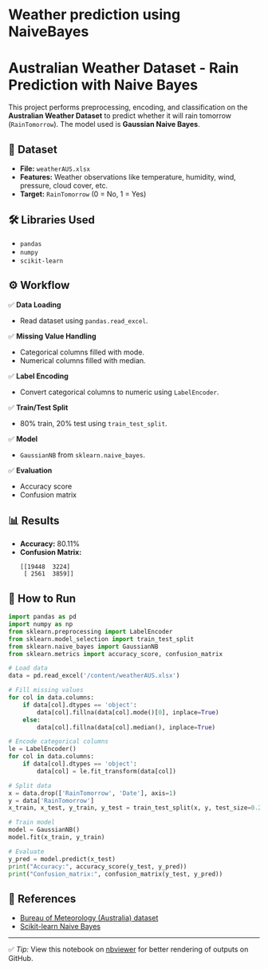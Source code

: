 # Weather prediction using NaiveBayes
# Australian Weather Dataset - Rain Prediction with Naive Bayes

This project performs preprocessing, encoding, and classification on the **Australian Weather Dataset** to predict whether it will rain tomorrow (`RainTomorrow`). The model used is **Gaussian Naive Bayes**.

## 📂 Dataset

- **File:** `weatherAUS.xlsx`
- **Features:** Weather observations like temperature, humidity, wind, pressure, cloud cover, etc.
- **Target:** `RainTomorrow` (0 = No, 1 = Yes)

## 🛠️ Libraries Used

- `pandas`
- `numpy`
- `scikit-learn`

## ⚙️ Workflow

✅ **Data Loading**  
- Read dataset using `pandas.read_excel`.

✅ **Missing Value Handling**  
- Categorical columns filled with mode.  
- Numerical columns filled with median.

✅ **Label Encoding**  
- Convert categorical columns to numeric using `LabelEncoder`.

✅ **Train/Test Split**  
- 80% train, 20% test using `train_test_split`.

✅ **Model**  
- `GaussianNB` from `sklearn.naive_bayes`.

✅ **Evaluation**  
- Accuracy score  
- Confusion matrix  

## 📊 Results

- **Accuracy:** 80.11%  
- **Confusion Matrix:**  
  ```
  [[19448  3224]
   [ 2561  3859]]
  ```

## 🚀 How to Run

```python
import pandas as pd
import numpy as np
from sklearn.preprocessing import LabelEncoder
from sklearn.model_selection import train_test_split
from sklearn.naive_bayes import GaussianNB
from sklearn.metrics import accuracy_score, confusion_matrix

# Load data
data = pd.read_excel('/content/weatherAUS.xlsx')

# Fill missing values
for col in data.columns:
    if data[col].dtypes == 'object':
        data[col].fillna(data[col].mode()[0], inplace=True)
    else:
        data[col].fillna(data[col].median(), inplace=True)

# Encode categorical columns
le = LabelEncoder()
for col in data.columns:
    if data[col].dtypes == 'object':
        data[col] = le.fit_transform(data[col])

# Split data
x = data.drop(['RainTomorrow', 'Date'], axis=1)
y = data['RainTomorrow']
x_train, x_test, y_train, y_test = train_test_split(x, y, test_size=0.2, random_state=42)

# Train model
model = GaussianNB()
model.fit(x_train, y_train)

# Evaluate
y_pred = model.predict(x_test)
print("Accuracy:", accuracy_score(y_test, y_pred))
print("Confusion_matrix:", confusion_matrix(y_test, y_pred))
```

## 📎 References

- [Bureau of Meteorology (Australia) dataset](https://www.kaggle.com/jsphyg/weather-dataset-rattle-package)
- [Scikit-learn Naive Bayes](https://scikit-learn.org/stable/modules/naive_bayes.html)

---

✅ *Tip:* View this notebook on [nbviewer](https://nbviewer.org/) for better rendering of outputs on GitHub.

